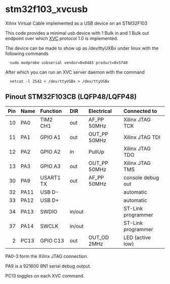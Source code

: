 # stm32f103_xvcusb
Xilinx Virtual Cable implemented as a USB device on an STM32F103

This code provides a minimal usb device with 1 Bulk in and 1 Bulk out endpoint over
which [XVC](https://github.com/Xilinx/XilinxVirtualCable) protocol 1.0 is implemented.

The device can be made to show up as /dev/ttyUXBx under linux with the following commands
```
  sudo modprobe usbserial vendor=0x0483 product=0x5740 
```

After which you can run an XVC server daemon with the command
```
  netcat -l 2542 < /dev/ttyUSBx > /dev/ttyUSBx  
```

## Pinout STM32F103CB (LQFP48/LQFP48)

| Pin | Name | Function  | DIR    | Electrical   | Connected to       |
|----:|:-----|:----------|:-------|:-------------|:-------------------|
| 10  | PA0  | TIM2 CH1  | out    | AF_PP 50MHz  | Xilinx JTAG TCK    |
| 11  | PA1  | GPIO A1   | out    | OUT_PP 50MHz | Xilinx JTAG TDI    |
| 12  | PA2  | GPIO A2   | in     | PullUp       | Xilinx JTAG TDO    |
| 13  | PA3  | GPIO A3   | out    | OUT_PP 50MHz | Xilinx JTAG TMS    |
| 30  | PA9  | USART1 TX | out    | AF_PP 50MHz  | console debug out  |
| 32  | PA11 | USB D-    |        |              | automatic          |
| 33  | PA12 | USB D+    |        |              | automatic          |
| 34  | PA13 | SWDIO     | in/out |              | ST-Link programmer |
| 37  | PA14 | SWCLK     | in/out |              | ST-Link programmer |
|  2  | PC13 | GPIO C13  | out    | OUT_OD 2MHz  | LED (active low)   |


PA0-3 form the Xilinx JTAG connection.

PA9 is a 921600 8N1 serial debug output.

PC13 toggles on each XVC command.

